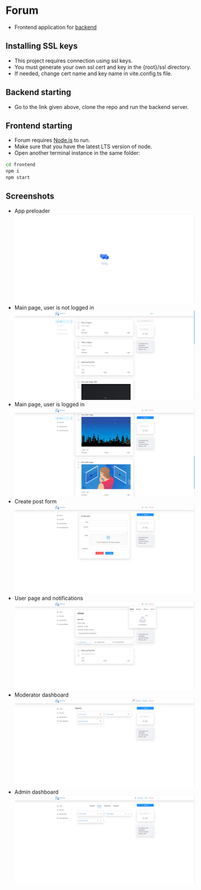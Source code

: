 # Forum

* Frontend application for [backend](https://github.com/innovember/forum)

## Installing SSL keys

- This project requires connection using ssl keys.
- You must generate your own ssl cert and key in the {root}/ssl directory.
- If needed, change cert name and key name in vite.config.ts file.

## Backend starting

- Go to the link given above, clone the repo and run the backend server.

## Frontend starting

- Forum requires [Node.js](https://nodejs.org/) to run.
- Make sure that you have the latest LTS version of node.
- Open another terminal instance in the same folder:

```sh
cd frontend
npm i
npm start
```

## Screenshots

- App preloader
  ![App preloader](src/assets/img/screenshots/app-preloader.jpg)
- Main page, user is not logged in
  ![Main page, user is not logged in](src/assets/img/screenshots/main-page-no-auth.jpg)
- Main page, user is logged in
  ![Main page, user is logged in](src/assets/img/screenshots/main-page-auth.jpg)
- Create post form
  ![Create post form](src/assets/img/screenshots/create-post.jpg)
- User page and notifications
  ![User page and notifications](src/assets/img/screenshots/user-page-and-notifications.jpg)
- Moderator dashboard
  ![Moderator dashboard](src/assets/img/screenshots/moderator-dashboard.jpg)
- Admin dashboard
  ![Admin dashboard](src/assets/img/screenshots/admin-dashboard.jpg)
